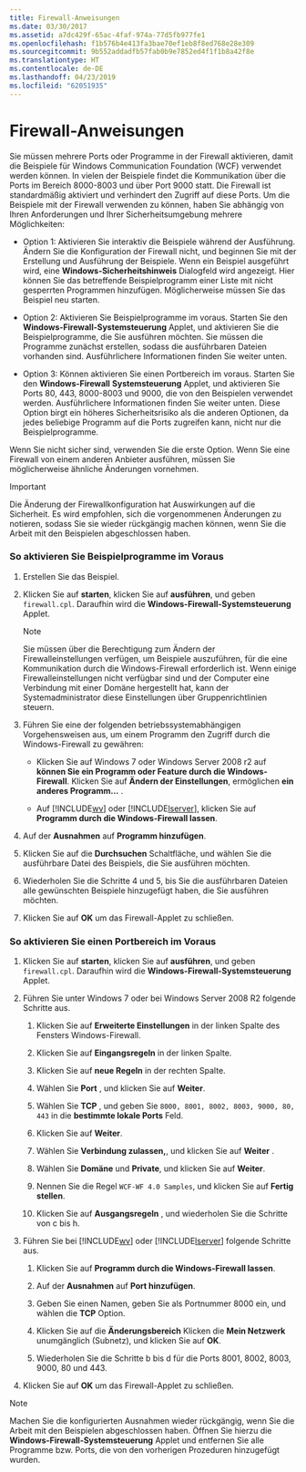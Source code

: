 ```yaml
---
title: Firewall-Anweisungen
ms.date: 03/30/2017
ms.assetid: a7dc429f-65ac-4faf-974a-77d5fb977fe1
ms.openlocfilehash: f1b576b4e413fa3bae70ef1eb8f8ed768e28e309
ms.sourcegitcommit: 9b552addadfb57fab0b9e7852ed4f1f1b8a42f8e
ms.translationtype: HT
ms.contentlocale: de-DE
ms.lasthandoff: 04/23/2019
ms.locfileid: "62051935"
---
```

# <a name="firewall-instructions"></a>Firewall-Anweisungen
Sie müssen mehrere Ports oder Programme in der Firewall aktivieren, damit die Beispiele für Windows Communication Foundation (WCF) verwendet werden können. In vielen der Beispiele findet die Kommunikation über die Ports im Bereich 8000-8003 und über Port 9000 statt. Die Firewall ist standardmäßig aktiviert und verhindert den Zugriff auf diese Ports. Um die Beispiele mit der Firewall verwenden zu können, haben Sie abhängig von Ihren Anforderungen und Ihrer Sicherheitsumgebung mehrere Möglichkeiten:  
  
- Option 1: Aktivieren Sie interaktiv die Beispiele während der Ausführung. Ändern Sie die Konfiguration der Firewall nicht, und beginnen Sie mit der Erstellung und Ausführung der Beispiele. Wenn ein Beispiel ausgeführt wird, eine **Windows-Sicherheitshinweis** Dialogfeld wird angezeigt. Hier können Sie das betreffende Beispielprogramm einer Liste mit nicht gesperrten Programmen hinzufügen. Möglicherweise müssen Sie das Beispiel neu starten.  
  
- Option 2: Aktivieren Sie Beispielprogramme im voraus. Starten Sie den **Windows-Firewall-Systemsteuerung** Applet, und aktivieren Sie die Beispielprogramme, die Sie ausführen möchten. Sie müssen die Programme zunächst erstellen, sodass die ausführbaren Dateien vorhanden sind. Ausführlichere Informationen finden Sie weiter unten.  
  
- Option 3: Können aktivieren Sie einen Portbereich im voraus. Starten Sie den **Windows-Firewall** **Systemsteuerung** Applet, und aktivieren Sie Ports 80, 443, 8000-8003 und 9000, die von den Beispielen verwendet werden. Ausführlichere Informationen finden Sie weiter unten. Diese Option birgt ein höheres Sicherheitsrisiko als die anderen Optionen, da jedes beliebige Programm auf die Ports zugreifen kann, nicht nur die Beispielprogramme.  
  
 Wenn Sie nicht sicher sind, verwenden Sie die erste Option. Wenn Sie eine Firewall von einem anderen Anbieter ausführen, müssen Sie möglicherweise ähnliche Änderungen vornehmen.  
  
> [!IMPORTANT]
>  Die Änderung der Firewallkonfiguration hat Auswirkungen auf die Sicherheit. Es wird empfohlen, sich die vorgenommenen Änderungen zu notieren, sodass Sie sie wieder rückgängig machen können, wenn Sie die Arbeit mit den Beispielen abgeschlossen haben.  
  
### <a name="to-enable-samples-programs-in-advance"></a>So aktivieren Sie Beispielprogramme im Voraus  
  
1. Erstellen Sie das Beispiel.  
  
2. Klicken Sie auf **starten**, klicken Sie auf **ausführen**, und geben `firewall.cpl`. Daraufhin wird die **Windows-Firewall-Systemsteuerung** Applet.  
  
    > [!NOTE]
    >  Sie müssen über die Berechtigung zum Ändern der Firewalleinstellungen verfügen, um Beispiele auszuführen, für die eine Kommunikation durch die Windows-Firewall erforderlich ist. Wenn einige Firewalleinstellungen nicht verfügbar sind und der Computer eine Verbindung mit einer Domäne hergestellt hat, kann der Systemadministrator diese Einstellungen über Gruppenrichtlinien steuern.  
  
3. Führen Sie eine der folgenden betriebssystemabhängigen Vorgehensweisen aus, um einem Programm den Zugriff durch die Windows-Firewall zu gewähren:  
  
    - Klicken Sie auf Windows 7 oder Windows Server 2008 r2 auf **können Sie ein Programm oder Feature durch die Windows-Firewall**. Klicken Sie auf **Ändern der Einstellungen**, ermöglichen **ein anderes Programm...** .  
  
    - Auf [!INCLUDE[wv](../../../../includes/wv-md.md)] oder [!INCLUDE[lserver](../../../../includes/lserver-md.md)], klicken Sie auf **Programm durch die Windows-Firewall lassen**.  
  
4. Auf der **Ausnahmen** auf **Programm hinzufügen**.  
  
5. Klicken Sie auf die **Durchsuchen** Schaltfläche, und wählen Sie die ausführbare Datei des Beispiels, die Sie ausführen möchten.  
  
6. Wiederholen Sie die Schritte 4 und 5, bis Sie die ausführbaren Dateien alle gewünschten Beispiele hinzugefügt haben, die Sie ausführen möchten.  
  
7. Klicken Sie auf **OK** um das Firewall-Applet zu schließen.  
  
### <a name="to-enable-a-port-range-in-advance"></a>So aktivieren Sie einen Portbereich im Voraus  
  
1. Klicken Sie auf **starten**, klicken Sie auf **ausführen**, und geben `firewall.cpl`. Daraufhin wird die **Windows-Firewall-Systemsteuerung** Applet.  
  
2. Führen Sie unter Windows 7 oder bei Windows Server 2008 R2 folgende Schritte aus.  
  
    1. Klicken Sie auf **Erweiterte Einstellungen** in der linken Spalte des Fensters Windows-Firewall.  
  
    2. Klicken Sie auf **Eingangsregeln** in der linken Spalte.  
  
    3. Klicken Sie auf **neue Regeln** in der rechten Spalte.  
  
    4. Wählen Sie **Port** , und klicken Sie auf **Weiter**.  
  
    5. Wählen Sie **TCP** , und geben Sie `8000, 8001, 8002, 8003, 9000, 80, 443` in die **bestimmte lokale Ports** Feld.  
  
    6. Klicken Sie auf **Weiter**.  
  
    7. Wählen Sie **Verbindung zulassen,**, und klicken Sie auf **Weiter** .  
  
    8. Wählen Sie **Domäne** und **Private**, und klicken Sie auf **Weiter**.  
  
    9. Nennen Sie die Regel `WCF-WF 4.0 Samples`, und klicken Sie auf **Fertig stellen**.  
  
    10. Klicken Sie auf **Ausgangsregeln** , und wiederholen Sie die Schritte von c bis h.  
  
3. Führen Sie bei [!INCLUDE[wv](../../../../includes/wv-md.md)] oder [!INCLUDE[lserver](../../../../includes/lserver-md.md)] folgende Schritte aus.  
  
    1. Klicken Sie auf **Programm durch die Windows-Firewall lassen**.  
  
    2. Auf der **Ausnahmen** auf **Port hinzufügen**.  
  
    3. Geben Sie einen Namen, geben Sie als Portnummer 8000 ein, und wählen die **TCP** Option.  
  
    4. Klicken Sie auf die **Änderungsbereich** Klicken die **Mein Netzwerk** unumgänglich (Subnetz), und klicken Sie auf **OK**.  
  
    5. Wiederholen Sie die Schritte b bis d für die Ports 8001, 8002, 8003, 9000, 80 und 443.  
  
4. Klicken Sie auf **OK** um das Firewall-Applet zu schließen.  
  
> [!NOTE]
>  Machen Sie die konfigurierten Ausnahmen wieder rückgängig, wenn Sie die Arbeit mit den Beispielen abgeschlossen haben. Öffnen Sie hierzu die **Windows-Firewall-Systemsteuerung** Applet und entfernen Sie alle Programme bzw. Ports, die von den vorherigen Prozeduren hinzugefügt wurden.
